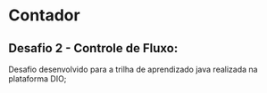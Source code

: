 # Contador
## Desafio 2 - Controle de Fluxo:
Desafio desenvolvido para a trilha de aprendizado java realizada na plataforma DIO;
